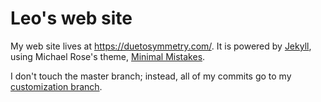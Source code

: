 # Leo's web site

My web site lives at https://duetosymmetry.com/. It is powered by [Jekyll](http://jekyllrb.com/), using Michael Rose's theme, [Minimal Mistakes](http://mmistakes.github.io/minimal-mistakes).

I don't touch the master branch; instead, all of my commits go to my [customization branch](../../tree/customization).
